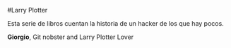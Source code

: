 #Larry Plotter

Esta serie de libros cuentan la historia de un hacker de los que hay pocos.

**Giorgio**, Git nobster and Larry Plotter Lover
